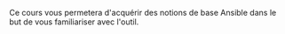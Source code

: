 Ce cours vous permetera d'acquérir des notions de base Ansible dans le but de vous familiariser avec l'outil.

